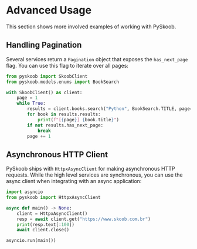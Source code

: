 # Advanced Usage

This section shows more involved examples of working with PySkoob.

## Handling Pagination

Several services return a `Pagination` object that exposes the
`has_next_page` flag. You can use this flag to iterate over all pages:

```python
from pyskoob import SkoobClient
from pyskoob.models.enums import BookSearch

with SkoobClient() as client:
    page = 1
    while True:
        results = client.books.search("Python", BookSearch.TITLE, page=page)
        for book in results.results:
            print(f"[{page}] {book.title}")
        if not results.has_next_page:
            break
        page += 1
```

## Asynchronous HTTP Client

PySkoob ships with `HttpxAsyncClient` for making asynchronous HTTP requests.
While the high level services are synchronous, you can use the async client
when integrating with an async application:

```python
import asyncio
from pyskoob import HttpxAsyncClient

async def main() -> None:
    client = HttpxAsyncClient()
    resp = await client.get("https://www.skoob.com.br")
    print(resp.text[:100])
    await client.close()

asyncio.run(main())
```
